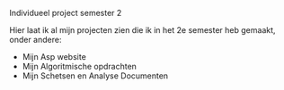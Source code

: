 Individueel project semester 2

Hier laat ik al mijn projecten zien die ik in het 2e semester heb gemaakt, onder andere:

- Mijn Asp website
- Mijn Algoritmische opdrachten
- Mijn Schetsen en Analyse Documenten